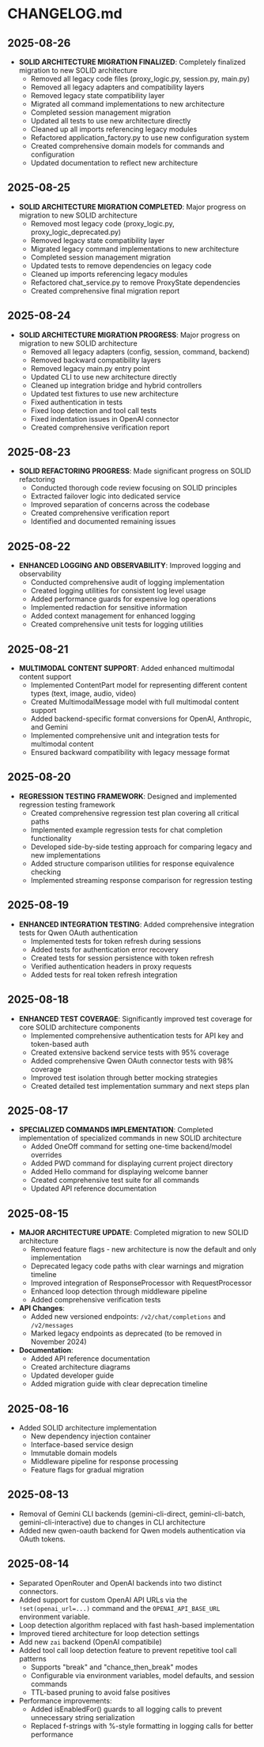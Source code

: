 # CHANGELOG.md

## 2025-08-26
- **SOLID ARCHITECTURE MIGRATION FINALIZED**: Completely finalized migration to new SOLID architecture
  - Removed all legacy code files (proxy_logic.py, session.py, main.py)
  - Removed all legacy adapters and compatibility layers
  - Removed legacy state compatibility layer
  - Migrated all command implementations to new architecture
  - Completed session management migration
  - Updated all tests to use new architecture directly
  - Cleaned up all imports referencing legacy modules
  - Refactored application_factory.py to use new configuration system
  - Created comprehensive domain models for commands and configuration
  - Updated documentation to reflect new architecture

## 2025-08-25
- **SOLID ARCHITECTURE MIGRATION COMPLETED**: Major progress on migration to new SOLID architecture
  - Removed most legacy code (proxy_logic.py, proxy_logic_deprecated.py)
  - Removed legacy state compatibility layer
  - Migrated legacy command implementations to new architecture
  - Completed session management migration
  - Updated tests to remove dependencies on legacy code
  - Cleaned up imports referencing legacy modules
  - Refactored chat_service.py to remove ProxyState dependencies
  - Created comprehensive final migration report

## 2025-08-24
- **SOLID ARCHITECTURE MIGRATION PROGRESS**: Major progress on migration to new SOLID architecture
  - Removed all legacy adapters (config, session, command, backend)
  - Removed backward compatibility layers
  - Removed legacy main.py entry point
  - Updated CLI to use new architecture directly
  - Cleaned up integration bridge and hybrid controllers
  - Updated test fixtures to use new architecture
  - Fixed authentication in tests
  - Fixed loop detection and tool call tests
  - Fixed indentation issues in OpenAI connector
  - Created comprehensive verification report

## 2025-08-23
- **SOLID REFACTORING PROGRESS**: Made significant progress on SOLID refactoring
  - Conducted thorough code review focusing on SOLID principles
  - Extracted failover logic into dedicated service
  - Improved separation of concerns across the codebase
  - Created comprehensive verification report
  - Identified and documented remaining issues

## 2025-08-22
- **ENHANCED LOGGING AND OBSERVABILITY**: Improved logging and observability
  - Conducted comprehensive audit of logging implementation
  - Created logging utilities for consistent log level usage
  - Added performance guards for expensive log operations
  - Implemented redaction for sensitive information
  - Added context management for enhanced logging
  - Created comprehensive unit tests for logging utilities

## 2025-08-21
- **MULTIMODAL CONTENT SUPPORT**: Added enhanced multimodal content support
  - Implemented ContentPart model for representing different content types (text, image, audio, video)
  - Created MultimodalMessage model with full multimodal content support
  - Added backend-specific format conversions for OpenAI, Anthropic, and Gemini
  - Implemented comprehensive unit and integration tests for multimodal content
  - Ensured backward compatibility with legacy message format

## 2025-08-20
- **REGRESSION TESTING FRAMEWORK**: Designed and implemented regression testing framework
  - Created comprehensive regression test plan covering all critical paths
  - Implemented example regression tests for chat completion functionality
  - Developed side-by-side testing approach for comparing legacy and new implementations
  - Added structure comparison utilities for response equivalence checking
  - Implemented streaming response comparison for regression testing

## 2025-08-19
- **ENHANCED INTEGRATION TESTING**: Added comprehensive integration tests for Qwen OAuth authentication
  - Implemented tests for token refresh during sessions
  - Added tests for authentication error recovery
  - Created tests for session persistence with token refresh
  - Verified authentication headers in proxy requests
  - Added tests for real token refresh integration

## 2025-08-18
- **ENHANCED TEST COVERAGE**: Significantly improved test coverage for core SOLID architecture components
  - Implemented comprehensive authentication tests for API key and token-based auth
  - Created extensive backend service tests with 95% coverage
  - Added comprehensive Qwen OAuth connector tests with 98% coverage
  - Improved test isolation through better mocking strategies
  - Created detailed test implementation summary and next steps plan

## 2025-08-17
- **SPECIALIZED COMMANDS IMPLEMENTATION**: Completed implementation of specialized commands in new SOLID architecture
  - Added OneOff command for setting one-time backend/model overrides
  - Added PWD command for displaying current project directory
  - Added Hello command for displaying welcome banner
  - Created comprehensive test suite for all commands
  - Updated API reference documentation

## 2025-08-15
- **MAJOR ARCHITECTURE UPDATE**: Completed migration to new SOLID architecture
  - Removed feature flags - new architecture is now the default and only implementation
  - Deprecated legacy code paths with clear warnings and migration timeline
  - Improved integration of ResponseProcessor with RequestProcessor
  - Enhanced loop detection through middleware pipeline
  - Added comprehensive verification tests
- **API Changes**:
  - Added new versioned endpoints: `/v2/chat/completions` and `/v2/messages`
  - Marked legacy endpoints as deprecated (to be removed in November 2024)
- **Documentation**:
  - Added API reference documentation
  - Created architecture diagrams
  - Updated developer guide
  - Added migration guide with clear deprecation timeline

## 2025-08-16
- Added SOLID architecture implementation
  - New dependency injection container
  - Interface-based service design
  - Immutable domain models
  - Middleware pipeline for response processing
  - Feature flags for gradual migration

## 2025-08-13
- Removal of Gemini CLI backends (gemini-cli-direct, gemini-cli-batch, gemini-cli-interactive) due to changes in CLI architecture
- Added new qwen-oauth backend for Qwen models authentication via OAuth tokens.

## 2025-08-14
- Separated OpenRouter and OpenAI backends into two distinct connectors. 
- Added support for custom OpenAI API URLs via the `!set(openai_url=...)` command and the `OPENAI_API_BASE_URL` environment variable.
- Loop detection algorithm replaced with fast hash-based implementation
- Improved tiered architecture for loop detection settings
- Add new `zai` backend (OpenAI compatibile)
- Added tool call loop detection feature to prevent repetitive tool call patterns
  - Supports "break" and "chance_then_break" modes
  - Configurable via environment variables, model defaults, and session commands
  - TTL-based pruning to avoid false positives
- Performance improvements:
  - Added isEnabledFor() guards to all logging calls to prevent unnecessary string serialization
  - Replaced f-strings with %-style formatting in logging calls for better performance